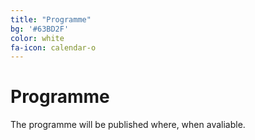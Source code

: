 ```yaml
---
title: "Programme"
bg: '#63BD2F'
color: white
fa-icon: calendar-o
---
```


# Programme
 
The programme will be published where, when avaliable.